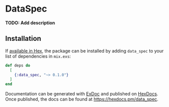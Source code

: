 # DataSpec

**TODO: Add description**

## Installation

If [available in Hex](https://hex.pm/docs/publish), the package can be installed
by adding `data_spec` to your list of dependencies in `mix.exs`:

```elixir
def deps do
  [
    {:data_spec, "~> 0.1.0"}
  ]
end
```

Documentation can be generated with [ExDoc](https://github.com/elixir-lang/ex_doc)
and published on [HexDocs](https://hexdocs.pm). Once published, the docs can
be found at <https://hexdocs.pm/data_spec>.

